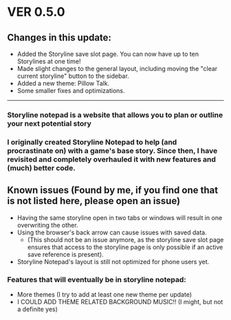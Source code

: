 # VER 0.5.0
## Changes in this update:

  - Added the Storyline save slot page. You can now have up to ten Storylines at one time!
  - Made slight changes to the general layout, including moving the "clear current storyline" button to the sidebar.
  - Added a new theme: Pillow Talk.
  - Some smaller fixes and optimizations.

---

### Storyline notepad is a website that allows you to plan or outline your next potential story

### I originally created Storyline Notepad to help (and procrastinate on) with a game's base story. Since then, I have revisited and completely overhauled it with new features and (much) better code.

## Known issues (Found by me, if you find one that is not listed here, please open an issue)
  - Having the same storyline open in two tabs or windows will result in one overwriting the other.
  - Using the browser's back arrow can cause issues with saved data.
    - (This should not be an issue anymore, as the storyline save slot page ensures that access to the storyline page is only possible if an active save reference is present).
  - Storyline Notepad's layout is still not optimized for phone users yet.

### Features that will eventually be in storyline notepad:
- More themes (I try to add at least one new theme per update)
- I COULD ADD THEME RELATED BACKGROUND MUSIC!! (I might, but not a definite yes)
